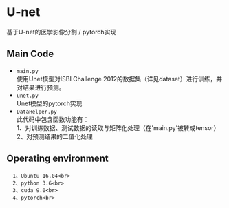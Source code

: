 # U-net
基于U-net的医学影像分割 / pytorch实现
## Main Code
 * `main.py`<br>
   使用Unet模型对ISBI Challenge 2012的数据集（详见dataset）进行训练，并对结果进行预测。
 * `unet.py`<br>
    Unet模型的pytorch实现
 * `DataHelper.py`<br>
   此代码中包含函数功能有：<br>
   1、对训练数据、测试数据的读取与矩阵化处理（在'main.py'被转成tensor）<br>
   2、对预测结果的二值化处理
 
## Operating environment
      1、Ubuntu 16.04<br>
      2、python 3.6<br>
      3、cuda 9.0<br>
      4、pytorch<br>
